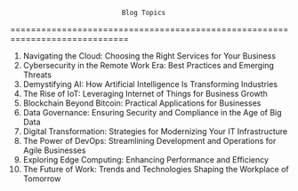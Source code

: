                                 Blog Topics
=============================================================================

1. Navigating the Cloud: Choosing the Right Services for Your Business
2. Cybersecurity in the Remote Work Era: Best Practices and Emerging Threats
3. Demystifying AI: How Artificial Intelligence Is Transforming Industries
4. The Rise of IoT: Leveraging Internet of Things for Business Growth
5. Blockchain Beyond Bitcoin: Practical Applications for Businesses
6. Data Governance: Ensuring Security and Compliance in the Age of Big Data
7. Digital Transformation: Strategies for Modernizing Your IT Infrastructure
8. The Power of DevOps: Streamlining Development and Operations for Agile Businesses
9. Exploring Edge Computing: Enhancing Performance and Efficiency
10. The Future of Work: Trends and Technologies Shaping the Workplace of Tomorrow